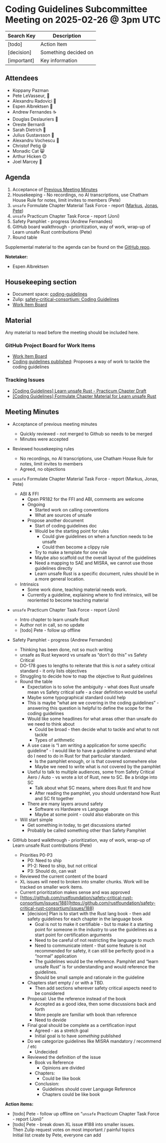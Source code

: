 # Coding Guidelines Subcommittee Meeting on 2025-02-26 @ 3pm UTC

| Search Key  | Description          |
|-------------|----------------------|
| [todo]      | Action Item          |
| [decision]  | Something decided on |
| [important] | Key information      |

## Attendees

* Koppany Pazman  
* Pete LeVasseur, 🤒  
* Alexandru Radovici 🙂  
* Espen Albrektsen 🙂  
* Andrew Fernandes ☕️  
* Douglas Deslauriers 🙂  
* Oreste Bernardi  
* Sarah Dietrich 🙂  
* Julius Gustavsson 🤧   
* Alexandru Vochescu  🙂  
* Christof Petig 😪  
* Monadic Cat 😸  
* Arthur Hicken 🙃  
* Joel Marcey 🥱

## Agenda

1. Acceptance of [Previous Meeting Minutes](https://github.com/rustfoundation/safety-critical-rust-consortium/blob/main/subcommittee/coding-guidelines/meetings/2025-02-12/minutes.md)  
2. Housekeeping \- No recordings, no AI transcriptions, use Chatham House Rule for notes, limit invites to members (Pete)  
3. `unsafe` Formulate Chapter Material Task Force \- report ([Markus](https://github.com/rustfoundation/safety-critical-rust-consortium/pull/182), [Jonas](https://github.com/rustfoundation/safety-critical-rust-consortium/pull/148), [Pete](https://github.com/rustfoundation/safety-critical-rust-consortium/pull/154))  
4. `unsafe` Practicum Chapter Task Force \- report (Joni)  
5. Safety Pamphlet \- progress (Andrew Fernandes)  
6. GitHub board walkthrough \- prioritization, way of work, wrap-up of Learn unsafe Rust contributions (Pete)  
7. Round table

Supplemental material to the agenda can be found on the [GitHub repo](https://github.com/rustfoundation/safety-critical-rust-consortium/tree/main/subcommittee/coding-guidelines).


**Notetaker:**

* Espen Albrektsen

## Housekeeping section

* Document space: [coding-guidelines](https://github.com/rustfoundation/safety-critical-rust-consortium/tree/main/subcommittee/coding-guidelines)  
* Zulip: [safety-critical-consortium: Coding Guidelines](https://rust-lang.zulipchat.com/#narrow/channel/445688-safety-critical-consortium/topic/Coding.20Guidelines)  
* [Work Item Board](https://github.com/orgs/rustfoundation/projects/1)



## Material

Any material to read before the meeting should be included here.

### GitHub Project Board for Work Items

* [Work Item Board](https://github.com/orgs/rustfoundation/projects/1)  
* [Coding guidelines published](https://github.com/rustfoundation/safety-critical-rust-consortium/issues/188#issue-2869798433): Proposes a way of work to tackle the coding guidelines

### Tracking Issues

* [\[Coding Guidelines\] Learn unsafe Rust \- Practicum Chapter Draft](https://github.com/rustfoundation/safety-critical-rust-consortium/issues/122)  
* [\[Coding Guidelines\] Formulate Chapter Material for Learn unsafe Rust](https://github.com/rustfoundation/safety-critical-rust-consortium/issues/123)


## Meeting Minutes

* Acceptance of previous meeting minutes  
  * Quickly reviewed \- not merged to Github so needs to be merged  
  * Minutes were accepted  
* Reviewed housekeeping rules  
  * No recordings, no AI transcriptions, use Chatham House Rule for notes, limit invites to members  
  * Agreed, no objections  
* `unsafe` Formulate Chapter Material Task Force \- report (Markus, Jonas, Pete)  
  * ABI & FFI  
    * Open PR182 for the FFI and ABI, comments are welcome  
    * Ongoing   
      * Started work on calling conventions  
      * What are sources of unsafe  
    * Propose another document  
      * Start of coding guidelines doc  
      * Would be the starting point for rules  
        * Could give guidelines on when a function needs to be unsafe  
        * Could then become a clippy rule  
      * Try to make a template for one rule  
      * Maybe also scaffold out the overall layout of the guidelines  
      * Need a mapping to SAE and MISRA, we cannot use those guidelines directly  
      * Learn unsafe Rust is a specific document, rules should be in a more general location.  
  * Intrinsics  
    * Some work done, teaching material needs work.   
    * Currently a guideline, explaining where to find intrinsics, will be reoriented to become teaching material  

* `unsafe` Practicum Chapter Task Force \- report (Joni)  
  * Intro chapter to learn unsafe Rust  
  * Author not in call, so no update  
  * [todo] Pete \- follow up offline  
* Safety Pamphlet \- progress (Andrew Fernandes)  
  * Thinking has been done, not so much writing  
  * unsafe as Rust keyword vs unsafe as “don’t do this” vs Safety Critical  
  * DO-178 goes to lengths to reiterate that this is *not* a safety critical standard \- it only lists objectives  
  * Struggling to decide how to map the objective to Rust guidelines  
  * Round the table  
    * Expectation is to solve the ambiguity \- what does Rust unsafe mean vs Safety critical safe \- a clear definition would be useful  
    * Maybe some typographical standard could help  
    * This is maybe “what are we covering in the coding guidelines” \- answering this question is helpful to define the scope for the coding guidelines  
    * Would like some headlines for what areas other than unsafe do we need to think about  
      * Could be broad \- then decide what to tackle and what to not tackle  
      * Types of arithmetic  
    * A use case is “I am writing a application for some specific guideline” \- I would like to have a guideline to understand what do I need to do in Rust for that particular standard.  
      * Is the pamphlet enough, or is that covered somewhere else  
      * Maybe we need to write what is *not* covered by the pamphlet  
    * Useful to talk to multiple audiences, some from Safety Critical Aero / Auto \- vs wrote a lot of Rust, new to SC. Be a bridge into SC  
      * Talk about what SC means, where does Rust fit and how  
      * After reading the pamphlet, you should understand how Rust and SC fit together  
    * There are many layers around safety  
      * Software vs Hardware vs Language  
      * Maybe at some point \- could also elaborate on this  
  * Will start simple  
    * Get something in today, to get discussions started  
    * Probably be called something other than Safety Pamphlet  
* GitHub board walkthrough \- prioritization, way of work, wrap-up of Learn unsafe Rust contributions (Pete)  
  * Priorities P0-P3  
    * P0: Need to ship  
    * P1-2: Need to ship, but not critical  
    * P3: Should do, can wait  
  * Reviewed the current content of the board  
  * XL issues will need to broken into smaller chunks. Work will be tracked on smaller work items.  
  * Current prioritization makes sense and was approved  
  * [https://github.com/rustfoundation/safety-critical-rust-consortium/issues/188](https://github.com/rustfoundation/safety-critical-rust-consortium/issues/188)   
    * [decision] Plan is to start with the Rust lang book \- then add safety guidelines for each chapter in the language book  
      * Goal is not to make it certifiable \- but to make it a starting point for someone in the industry to use the guidelines as a start point for certification arguments  
      * Need to be careful of not restricting the language *to* much  
      * Need to communicate intent \- that some feature is not recommended for safety, it can still be perfectly good in a “normal” application  
      * The guidelines would be the reference. Pamphlet and “learn unsafe Rust” is for understanding and would reference the guidelines.  
      * Should be small sample and rationale in the guideline  
    * Chapters start empty / or with a TBD.  
      * Then add sections wherever safety critical aspects need to be considered  
    * Proposal: Use the reference instead of the book  
      * Accepted as a good idea, then some discussions back and forth  
      * More people are familiar wth book than reference  
      * Need to devide  
    * Final goal should be complete as a certification input  
      * Agreed \-  as a stretch goal  
      * Initial goal is to have *something* published  
    * Do we categorize guidelines Ilke MISRA mandatory / recommend / etc  
      * Undecided  
    * Reviewed the definition of the issue  
      * Book vs Reference  
        * Opinions are divided  
      * Chapters:  
        * Could be like book  
      * Conclusion:  
        * Guidelines should cover Language Reference  
        * Chapters could be like book

**Action items:**

- [todo] Pete \- follow up offline on “`unsafe` Practicum Chapter Task Force \- report (Joni)”  
- [todo] Pete \- break down XL issue \#188 into smaller issues.  
  Then Zulip request votes on most important / painful topics  
  Initial list create by Pete, everyone can add
